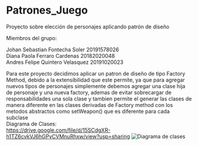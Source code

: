 # Patrones_Juego

Proyecto sobre elección de personajes aplicando patrón de diseño

Miembros del grupo:

Johan Sebastian Fontecha Soler 20191578026  
Diana Paola Ferraro Cardenas 20182020048  
Andres Felipe Quintero Velasquez 20191020023  

Para este proyecto decidimos aplicar un patron de diseño de tipo Factory Method, debido a la extensibilidad que este permite, ya que para agregar nuevos tipos de personajes simplemente debemos agregar una clase hija de personaje y una nueva factory, ademas de evitar sobrecargar de responsabilidades una sola clase y tambien permite el generar las clases de manera diferente en las clases derivadas de Factory method con los metodos abstractos como setWeapon() que es diferente para cada subclase  
Diagrama de Clases:  
https://drive.google.com/file/d/15SCdgXR-h1TZ6cvkVJ6hGPyCVMnuRhxw/view?usp=sharing
![Diagrama de clases](https://user-images.githubusercontent.com/75555273/146305966-446d0b64-0cc5-41b6-b027-30481dae9c46.png)
